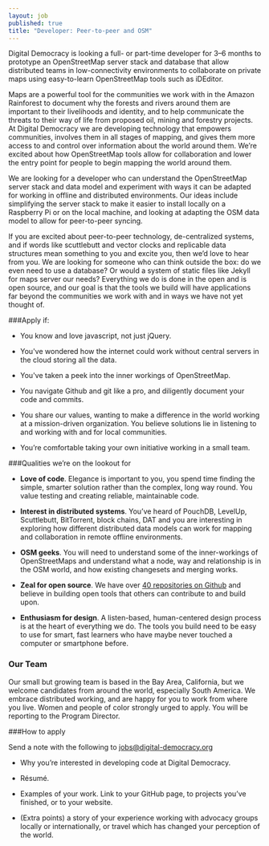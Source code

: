 ```yaml
---
layout: job
published: true
title: "Developer: Peer-to-peer and OSM"
---
```


Digital Democracy is looking a full- or part-time developer for 3–6 months to prototype an OpenStreetMap server stack and database that allow distributed teams in low-connectivity environments to collaborate on private maps using easy-to-learn OpenStreetMap tools such as iDEditor.

Maps are a powerful tool for the communities we work with in the Amazon Rainforest to document why the forests and rivers around them are important to their livelihoods and identity, and to help communicate the threats to their way of life from proposed oil, mining and forestry projects. At Digital Democracy we are developing technology that empowers communities, involves them in all stages of mapping, and gives them more access to and control over information about the world around them. We’re excited about how OpenStreetMap tools allow for collaboration and lower the entry point for people to begin mapping the world around them.

We are looking for a developer who can understand the OpenStreetMap server stack and data model and experiment with ways it can be adapted for working in offline and distributed environments. Our ideas include simplifying the server stack to make it easier to install locally on a Raspberry Pi or on the local machine, and looking at adapting the OSM data model to allow for peer-to-peer syncing.

If you are excited about peer-to-peer technology, de-centralized systems, and if words like scuttlebutt and vector clocks and replicable data structures mean something to you and excite you, then we’d love to hear from you. We are looking for someone who can think outside the box: do we even need to use a database? Or would a system of static files like Jekyll for maps server our needs? Everything we do is done in the open and is open source, and our goal is that the tools we build will have applications far beyond the communities we work with and in ways we have not yet thought of.

###Apply if:

- You know and love javascript, not just jQuery.

- You've wondered how the internet could work without central servers in the cloud storing all the data.

- You've taken a peek into the inner workings of OpenStreetMap.

- You navigate Github and git like a pro, and diligently document your code and commits.

- You share our values, wanting to make a difference in the world working at a mission-driven organization. You believe solutions lie in listening to and working with and for local communities.

- You’re comfortable taking your own initiative working in a small team.

###Qualities we’re on the lookout for

- **Love of code**. Elegance is important to you, you spend time finding the simple, smarter solution rather than the complex, long way round. You value testing and creating reliable, maintainable code.

- **Interest in distributed systems**. You’ve heard of PouchDB, LevelUp, Scuttlebutt, BitTorrent, block chains, DAT and you are interesting in exploring how different distributed data models can work for mapping and collaboration in remote offline environments.

- **OSM geeks**. You will need to understand some of the inner-workings of OpenStreetMaps and understand what a node, way and relationship is in the OSM world, and how existing changesets and merging works.

- **Zeal for open source**. We have over [40 repositories on Github](https://github.com/digidem) and believe in building open tools that others can contribute to and build upon.

- **Enthusiasm for design**. A listen-based, human-centered design process is at the heart of everything we do. The tools you build need to be easy to use for smart, fast learners who have maybe never touched a computer or smartphone before.


### Our Team

Our small but growing team is based in the Bay Area, California, but we welcome candidates from around the world, especially South America. We embrace distributed working, and are happy for you to work from where you live. Women and people of color strongly urged to apply. You will be reporting to the Program Director.

###How to apply

Send a note with the following to jobs@digital-democracy.org

- Why you’re interested in developing code at Digital Democracy.

- Résumé.

- Examples of your work. Link to your GitHub page, to projects you’ve finished, or to your website.

- (Extra points) a story of your experience working with advocacy groups locally or internationally, or travel which has changed your perception of the world.
